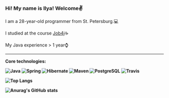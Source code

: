 ### Hi! My name is Ilya! Welcome:v: 

I am a 28-year-old programmer from St. Petersburg.💻

I studied at the course [Job4j](https://job4j.ru/)☕

 My Java experience > 1 year⌚
 
----
<b>Core technologies:<b>
  
![Java](https://img.shields.io/badge/Java-%3E%3D8-orange)
  ![Spring](https://img.shields.io/badge/Spring-%3E%3D5.0-green)
  ![Hibernate](https://img.shields.io/badge/Hibernate-%3E%3D5.0-yellow)
  ![Maven](https://img.shields.io/badge/Maven-3-blue)
  ![PostgreSQL](https://img.shields.io/badge/PostgreSQL-%3E%3D10-lightgrey)
  ![Travis](https://img.shields.io/badge/Travis-CI-red)
  
  
  ![Top Langs](https://github-readme-stats.vercel.app/api/top-langs/?username=ShaidurovIlia&layout=compact)
  
  ![Anurag's GitHub stats](https://github-readme-stats.vercel.app/api?username=ShaidurovIlia&anuraghazra&show_icons=true&theme=tokyonight)

<!--
**ShaidurovIlia/ShaidurovIlia** is a ✨ _special_ ✨ repository because its `README.md` (this file) appears on your GitHub profile.

Here are some ideas to get you started:

- 🔭 I’m currently working on ...
- 🌱 I’m currently learning ...
- 👯 I’m looking to collaborate on ...
- 🤔 I’m looking for help with ...
- 💬 Ask me about ...
- 📫 How to reach me: ...
- 😄 Pronouns: ...
- ⚡ Fun fact: ...
-->
